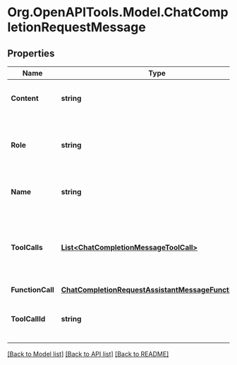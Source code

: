 # Org.OpenAPITools.Model.ChatCompletionRequestMessage

## Properties

Name | Type | Description | Notes
------------ | ------------- | ------------- | -------------
**Content** | **string** | The contents of the function message. | 
**Role** | **string** | The role of the messages author, in this case &#x60;function&#x60;. | 
**Name** | **string** | The name of the function to call. | 
**ToolCalls** | [**List&lt;ChatCompletionMessageToolCall&gt;**](ChatCompletionMessageToolCall.md) | The tool calls generated by the model, such as function calls. | [optional] 
**FunctionCall** | [**ChatCompletionRequestAssistantMessageFunctionCall**](ChatCompletionRequestAssistantMessageFunctionCall.md) |  | [optional] 
**ToolCallId** | **string** | Tool call that this message is responding to. | 

[[Back to Model list]](../README.md#documentation-for-models) [[Back to API list]](../README.md#documentation-for-api-endpoints) [[Back to README]](../README.md)

